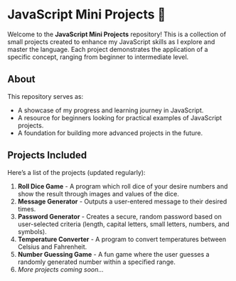 # JavaScript Mini Projects 🚀

Welcome to the **JavaScript Mini Projects** repository! This is a collection of small projects created to enhance my JavaScript skills as I explore and master the language. Each project demonstrates the application of a specific concept, ranging from beginner to intermediate level.

## About
This repository serves as:
- A showcase of my progress and learning journey in JavaScript.
- A resource for beginners looking for practical examples of JavaScript projects.
- A foundation for building more advanced projects in the future.

## Projects Included
Here’s a list of the projects (updated regularly):
1. **Roll Dice Game** - A program which roll dice of your desire numbers and show the result through images and values of the dice.
2. **Message Generator** - Outputs a user-entered message to their desired times.
3. **Password Generator** - Creates a secure, random password based on user-selected criteria (length, capital letters, small letters, numbers, and symbols).
4. **Temperature Converter** - A program to convert temperatures between Celsius and Fahrenheit.
5. **Number Guessing Game** - A fun game where the user guesses a randomly generated number within a specified range.
6. _More projects coming soon..._
